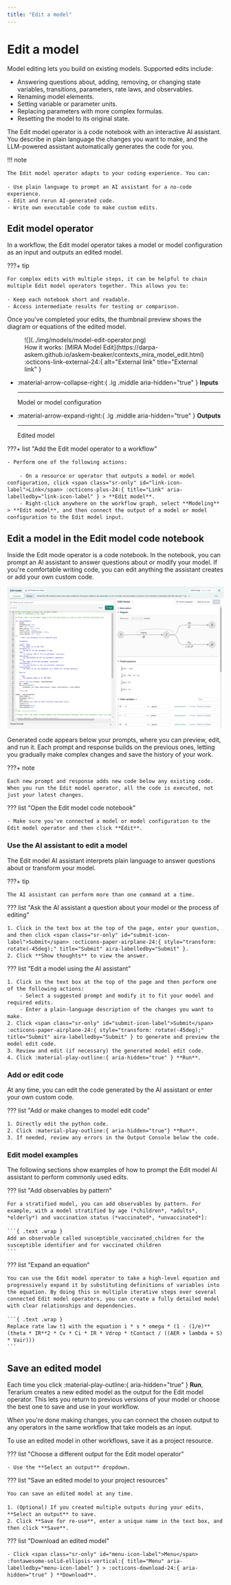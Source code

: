 ```yaml
---
title: "Edit a model"
---
```


# Edit a model

Model editing lets you build on existing models. Supported edits include:

- Answering questions about, adding, removing, or changing state variables, transitions, parameters, rate laws, and observables.
- Renaming model elements.
- Setting variable or parameter units.
- Replacing parameters with more complex formulas.
- Resetting the model to its original state.

The Edit model operator is a code notebook with an interactive AI assistant. You describe in plain language the changes you want to make, and the LLM-powered assistant automatically generates the code for you.

!!! note

    The Edit model operator adapts to your coding experience. You can: 

    - Use plain language to prompt an AI assistant for a no-code experience.
    - Edit and rerun AI-generated code. 
    - Write own executable code to make custom edits.

## Edit model operator

In a workflow, the Edit model operator takes a model or model configuration as an input and outputs an edited model.

???+ tip

    For complex edits with multiple steps, it can be helpful to chain multiple Edit model operators together. This allows you to:

    - Keep each notebook short and readable.
    - Access intermediate results for testing or comparison.

Once you've completed your edits, the thumbnail preview shows the diagram or equations of the edited model.

<figure markdown>
![](../img/models/model-edit-operator.png)
<figcaption markdown>How it works: [MIRA Model Edit](https://darpa-askem.github.io/askem-beaker/contexts_mira_model_edit.html) :octicons-link-external-24:{ alt="External link" title="External link" }</figcaption> 
</figure>

<div class="grid cards" markdown>

-   :material-arrow-collapse-right:{ .lg .middle aria-hidden="true" } __Inputs__

    ---

    Model or model configuration

-   :material-arrow-expand-right:{ .lg .middle aria-hidden="true" } __Outputs__

    ---

    Edited model

</div>

???+ list "Add the Edit model operator to a workflow"

    - Perform one of the following actions:
    
        - On a resource or operator that outputs a model or model configuration, click <span class="sr-only" id="link-icon-label">Link</span> :octicons-plus-24:{ title="Link" aria-labelledby="link-icon-label" } > **Edit model**.
        - Right-click anywhere on the workflow graph, select **Modeling** > **Edit model**, and then connect the output of a model or model configuration to the Edit model input.

## Edit a model in the Edit model code notebook

Inside the Edit mode operator is a code notebook. In the notebook, you can prompt an AI assistant to answer questions about or modify your model. If you're comfortable writing code, you can edit anything the assistant creates or add your own custom code.

![](../img/models/model-edit-notebook.png)

Generated code appears below your prompts, where you can preview, edit, and run it. Each prompt and response builds on the previous ones, letting you gradually make complex changes and save the history of your work.

???+ note

    Each new prompt and response adds new code below any existing code. When you run the Edit model operator, all the code is executed, not just your latest changes.

??? list "Open the Edit model code notebook"

    - Make sure you've connected a model or model configuration to the Edit model operator and then click **Edit**.

### Use the AI assistant to edit a model

The Edit model AI assistant interprets plain language to answer questions about or transform your model.

???+ tip

    The AI assistant can perform more than one command at a time.

??? list "Ask the AI assistant a question about your model or the process of editing"

    1. Click in the text box at the top of the page, enter your question, and then click <span class="sr-only" id="submit-icon-label">Submit</span> :octicons-paper-airplane-24:{ style="transform: rotate(-45deg);" title="Submit" aira-labelledby="Submit" }.
    2. Click **Show thoughts** to view the answer.

??? list "Edit a model using the AI assistant"

    1. Click in the text box at the top of the page and then perform one of the following actions:
        - Select a suggested prompt and modify it to fit your model and required edits.
        - Enter a plain-language description of the changes you want to make.
    2. Click <span class="sr-only" id="submit-icon-label">Submit</span> :octicons-paper-airplane-24:{ style="transform: rotate(-45deg);" title="Submit" aira-labelledby="Submit" } to generate and preview the model edit code.
    3. Review and edit (if necessary) the generated model edit code.
    4. Click :material-play-outline:{ aria-hidden="true" } **Run**.

### Add or edit code

At any time, you can edit the code generated by the AI assistant or enter your own custom code.

??? list "Add or make changes to model edit code"

    1. Directly edit the python code. 
    2. Click :material-play-outline:{ aria-hidden="true"} **Run**.
    3. If needed, review any errors in the Output Console below the code.

<!-- Add support for adding observables via pattern https://github.com/DARPA-ASKEM/askem-beaker/pull/161/ -->

### Edit model examples

The following sections show examples of how to prompt the Edit model AI assistant to perform commonly used edits.

??? list "Add observables by pattern"

    For a stratified model, you can add observables by pattern. For example, with a model stratified by age (*children*, *adults*, *elderly*) and vaccination status (*vaccinated*, *unvaccinated*]:
    
    ```{ .text .wrap }
    Add an observable called susceptible_vaccinated_children for the susceptible identifier and for vaccinated children
    ```

??? list "Expand an equation"

    You can use the Edit model operator to take a high-level equation and progressively expand it by substituting definitions of variables into the equation. By doing this in multiple iterative steps over several connected Edit model operators, you can create a fully detailed model with clear relationships and dependencies.

    ```{ .text .wrap }
    Replace rate law t1 with the equation i * s * omega * (1 - (1/e)**(theta * IR**2 * Cv * Ci * IR * Vdrop * tContact / ((AER + lambda + S) * Vair)))
    ```

## Save an edited model

Each time you click :material-play-outline:{ aria-hidden="true" } **Run**, Terarium creates a new edited model as the output for the Edit model operator. This lets you return to previous versions of your model or choose the best one to save and use in your workflow.

When you're done making changes, you can connect the chosen output to any operators in the same workflow that take models as an input. 

To use an edited model in other workflows, save it as a project resource.

??? list "Choose a different output for the Edit model operator"

    - Use the **Select an output** dropdown.

??? list "Save an edited model to your project resources"

    You can save an edited model at any time.

    1. (Optional) If you created multiple outputs during your edits, **Select an output** to save.
    2. Click **Save for re-use**, enter a unique name in the text box, and then click **Save**.

??? list "Download an edited model"
    
    - Click <span class="sr-only" id="menu-icon-label">Menu</span> :fontawesome-solid-ellipsis-vertical:{ title="Menu" aria-labelledby="menu-icon-label" } > :octicons-download-24:{ aria-hidden="true" } **Download**.